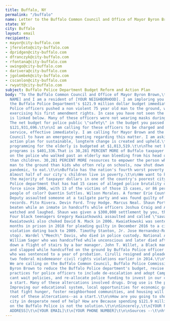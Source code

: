 ```yaml
---
title: Buffalo, NY
permalink: "/buffalo"
name: Letter to the Buffalo Common Council and Office of Mayor Byron Brown
state: NY
city: Buffalo
layout: email
recipients:
- mayor@city-buffalo.com
- jferoleto@city-buffalo.com
- dpridgen@city-buffalo.com
- dfranczyk@city-buffalo.com
- rfontana@city-buffalo.com
- uwingo@city-buffalo.com
- darivera@city-buffalo.com
- jgolombek@city-buffalo.com
- cscanlon@city-buffalo.com
- rwyatt@city-buffalo.com
subject: Buffalo Police Department Budget Reform and Action Plan
body: "To the Buffalo Common Council and Office of Mayor Byron Brown,\t\nI am [YOUR
  NAME] and I am a resident of [YOUR NEIGHBORHOOD]. I am imploring you to reconsider
  the Buffalo Police Department's $121.9 million dollar budget immediately. Buffalo
  Police officers pushed a non violent 75 year old man to the ground, while he was
  exercising his first amendment rights. In case you have not seen the footage, it
  is linked below. Many of these officers were not wearing masks during a global pandemic.
  The net budget for police public \"safety\" in the budget you passed yesterday is
  $121,931,696.\t\n\nI am calling for these officers to be charged and removed from
  service, effective immediately. I am calling for Mayor Brown and the Buffalo Common
  Council to have an emergency meeting regarding this matter. I am asking that an
  action plan for sustainable, longterm change is created and upheld.\t\n\nRecreational
  programming for the elderly is budgeted at $1,013,519.\t\n\nThe net budget for youth
  programs is $401,336.That is 30,281 PERCENT MORE of Buffalo taxpayer dollars spent
  on the police who walked past an elderly man bleeding from his head on our sidewalks
  than children. 30,281 PERCENT MORE resources to empower the person who pushed this
  man to the ground than kids who often rely on schools, now shut down due to the
  pandemic, to eat.\t\n\nBuffalo has the nation's fourth worst poverty rate for children.
  Almost half of our city's children live in poverty.\t\n\nWe want to know why are
  the majority of taxpayer dollars in one of the country's poorest city funding a
  Police department that has had 15 cases of alleged police brutality or excessive
  force since 2006, with 13 of the victims of those 15 cases, or 86 percent, being
  people of color? Quentin Suttles. Wilson Morales. A former Erie County Sheriff's
  Deputy assaulted someone at a tailgate party and was found guilty of falsifying
  records. Pito Rivera. Devin Ford. Troy Hodge. Marcus Neal. Shaun Porter was brutally
  beaten while an inmate in handcuffs while officers Joshua Craig and Anthony D'Agostino
  watched and laughed. Shaun was given a $300,000 settlement by you, the Common Council.
  Four black teenagers Gregory Kwaiatkowski assaulted and called \"savage dogs.\"
  Kwaiatowski also choked David N. Mack in 2006. Kwaiatkowski was sentenced to four
  months in prison in 2018 for pleading guilty in December 2016 to a civil rights
  violation dating back to 2009. Timothy Stanton, Jr. Jose Hernandez-Rossy (at a traffic
  stop). Wardel \"Meech\" Davis, who died in police custody. National Air Guardsman
  William Sager who was handcuffed while unconscious and later died after being pushed
  down a flight of stairs by a bar manager. John T. Willet, a Black man, was kicked
  and slapped while handcuffed on the ground by Buffalo Police officer John Cirulli,
  who was sentenced to a year of probation. Cirulli resigned and pleaded guilty to
  two federal misdemeanor civil rights violations earlier in 2014.\t\n\nThis is unacceptable.
  We are calling on the Buffalo Common Council, Buffalo Police Commissioner, and Mayor
  Byron Brown to reduce the Buffalo Police department's budget, revise all training
  practices for police officers to include de-escalation and adopt Campaign Zero's
  cant wait policies, and re-allocate police funding to invest in our community--as
  a start. Many of these altercations involved drugs. Drug use is the product of poverty.
  Improving our educational system, local opportunities for economic growth, programs
  that fight hunger, foster neighborhood communities, and housing will combat the
  root of these altercations--as a start.\t\n\nHow are you going to show up for a
  city in desperate need of help? How are Because spending $121.9 million dollars
  on the Buffalo Police is not the solution.\t\n\nSincerely,\t\n[YOUR NAME]\t\n[YOUR
  ADDRESS]\t\n[YOUR EMAIL]\t\n[YOUR PHONE NUMBER]\t\n\nSources --\t\nhttps://www.cnn.com/2020/06/05/us/buffalo-police-suspension-shoving-man-trnd/index.html\t\nhttps://www.bizjournals.com/buffalo/news/2019/01/15/buffalo-posts-the-nations-fourth-worst-poverty.html\t\nhttps://buffalonews.com/2020/01/01/lagging-in-2020-buffalo-needs-to-close-gaps-to-prosper-by-2030/\t\nhttps://www.wkbw.com/news/i-team/15-cases-of-alleged-police-brutality-excessive-force-in-wny-since-2006\t\nhttps://www.joincampaignzero.org/"
---
```


